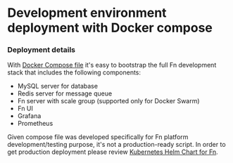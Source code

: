 # Development environment deployment with Docker compose

### Deployment details

With [Docker Compose file](../../docker-compose.yml) it's easy to bootstrap the full Fn development stack that includes the following components:

 - MySQL server for database
 - Redis server for message queue
 - Fn server with scale group (supported only for Docker Swarm)
 - Fn UI
 - Grafana
 - Prometheus

Given compose file was developed specifically for Fn platform development/testing purpose, it's not a production-ready script. In order to get production deployment please review [Kubernetes Helm Chart for Fn](https://github.com/fnproject/fn-helm/).
